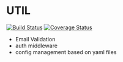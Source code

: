 # UTIL #
[![Build Status](https://travis-ci.org/felixcolaci/ms-util.svg?branch=master)](https://travis-ci.org/felixcolaci/ms-util)
[![Coverage Status](https://coveralls.io/repos/github/felixcolaci/ms-util/badge.svg?branch=master)](https://coveralls.io/github/felixcolaci/ms-util?branch=master)

- Email Validation
- auth middleware
- config management based on yaml files

